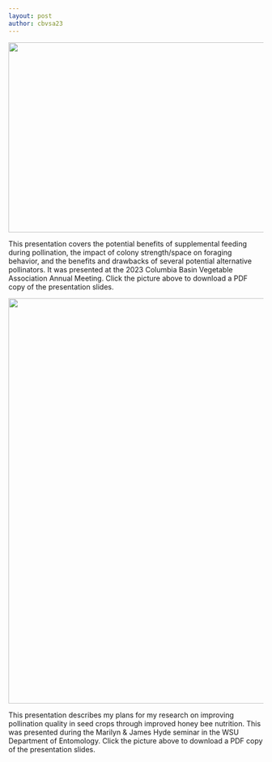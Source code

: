 ```yaml
---
layout: post
author: cbvsa23
---
```

<p><a href="{{ site.baseurl }}/assets/presentations/cbvsa23.pdf">
<img src="{{ site.baseurl }}/assets/images/cbvsa23.jpg" width="825" height="375">
</a></p>


This presentation covers the potential benefits of supplemental feeding during pollination, the impact of colony strength/space on foraging behavior, and the benefits and drawbacks of several potential alternative pollinators. It was presented at the 2023 Columbia Basin Vegetable Association Annual Meeting. Click the picture above to download a PDF copy of the presentation slides.


<p><a href="{{ site.baseurl }}/assets/presentations/departmentprop.pdf">
<img src="{{ site.baseurl }}/assets/images/departmentprop.jpg" width="1100" height="800">
</a></p>

This presentation describes my plans for my research on improving pollination quality in seed crops through improved honey bee nutrition. This was presented during the Marilyn & James Hyde seminar in the WSU Department of Entomology. Click the picture above to download a PDF copy of the presentation slides.